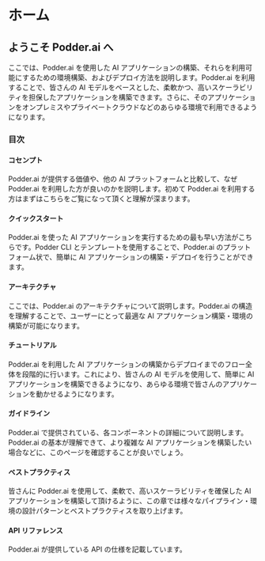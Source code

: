 # ホーム

## ようこそ Podder.ai へ
ここでは、Podder.ai を使用した AI アプリケーションの構築、それらを利用可能にするための環境構築、およびデプロイ方法を説明します。Podder.ai を利用することで、皆さんの AI モデルをベースとした、柔軟かつ、高いスケーラビリティを担保したアプリケーションを構築できます。さらに、そのアプリケーションをオンプレミスやプライベートクラウドなどのあらゆる環境で利用できるようになります。


### 目次
#### コセンプト
Podder.ai が提供する価値や、他の AI プラットフォームと比較して、なぜ Podder.ai を利用した方が良いのかを説明します。初めて Podder.ai を利用する方はまずはこちらをご覧になって頂くと理解が深まります。

#### クイックスタート
Podder.ai を使った AI アプリケーションを実行するための最も早い方法がこちらです。Podder CLI とテンプレートを使用することで、Podder.ai のプラットフォーム状で、簡単に AI アプリケーションの構築・デプロイを行うことができます。

#### アーキテクチャ
ここでは、Podder.ai のアーキテクチャについて説明します。Podder.ai の構造を理解することで、ユーザーにとって最適な AI アプリケーション構築・環境の構築が可能になります。

#### チュートリアル
Podder.ai を利用した AI アプリケーションの構築からデプロイまでのフロー全体を段階的に行います。これにより、皆さんの AI モデルを使用して、簡単に AI アプリケーションを構築できるようになり、あらゆる環境で皆さんのアプリケーションを動かせるようになります。

#### ガイドライン
Podder.ai で提供されている、各コンポーネントの詳細について説明します。Podder.ai の基本が理解できて、より複雑な AI アプリケーションを構築したい場合などに、このページを確認することが良いでしょう。

#### ベストプラクティス
皆さんに Podder.ai を使用して、柔軟で、高いスケーラビリティを確保した AI アプリケーションを構築して頂けるように、この章では様々なパイプライン・環境の設計パターンとベストプラクティスを取り上げます。

#### API リファレンス
Podder.ai が提供している API の仕様を記載しています。